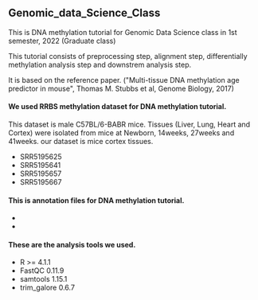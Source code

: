 ## Genomic_data_Science_Class

This is DNA methylation tutorial for Genomic Data Science class in 1st semester, 2022 (Graduate class)

This tutorial consists of preprocessing step, alignment step, differentially methylation analysis step and downstrem analysis step.

It is based on the reference paper. ("Multi-tissue DNA methylation age predictor in mouse", Thomas M. Stubbs et al, Genome Biology, 2017)

#### We used RRBS methylation dataset for DNA methylation tutorial.
This dataset is male C57BL/6-BABR mice.
Tissues (Liver, Lung, Heart and Cortex) were isolated from mice at Newborn, 14weeks, 27weeks and 41weeks.
our dataset is mice cortex tissues.
* SRR5195625
* SRR5195641
* SRR5195657
* SRR5195667

#### This is annotation files for DNA methylation tutorial.
*
*

#### These are the analysis tools we used.
* R >= 4.1.1
* FastQC 0.11.9
* samtools 1.15.1
* trim_galore 0.6.7
